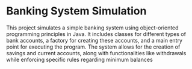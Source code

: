# Banking System Simulation

This project simulates a simple banking system using object-oriented programming principles in Java. It includes classes for different types of bank accounts, a factory for creating these accounts, and a main entry point for executing the program. The system allows for the creation of savings and current accounts, along with functionalities like withdrawals while enforcing specific rules regarding minimum balances
